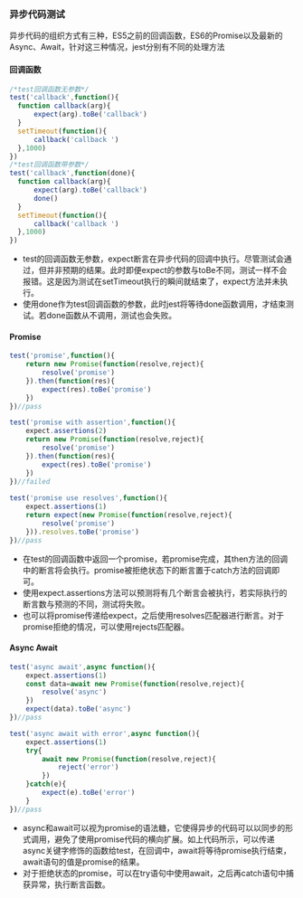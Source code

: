 ### 异步代码测试

异步代码的组织方式有三种，ES5之前的回调函数，ES6的Promise以及最新的Async、Await，针对这三种情况，jest分别有不同的处理方法

#### 回调函数

```javascript
/*test回调函数无参数*/
test('callback',function(){
  function callback(arg){
      expect(arg).toBe('callback')
  }
  setTimeout(function(){
      callback('callback ')
  },1000)
})
/*test回调函数带参数*/
test('callback',function(done){
  function callback(arg){
      expect(arg).toBe('callback')
      done()
  }
  setTimeout(function(){
      callback('callback ')
  },1000)
})
```

- test的回调函数无参数，expect断言在异步代码的回调中执行。尽管测试会通过，但并非预期的结果。此时即便expect的参数与toBe不同，测试一样不会报错。这是因为测试在setTimeout执行的瞬间就结束了，expect方法并未执行。
- 使用done作为test回调函数的参数，此时jest将等待done函数调用，才结束测试。若done函数从不调用，测试也会失败。

#### Promise

```javascript
test('promise',function(){
    return new Promise(function(resolve,reject){
        resolve('promise')
    }).then(function(res){
        expect(res).toBe('promise')
    })
})//pass

test('promise with assertion',function(){
    expect.assertions(2)
    return new Promise(function(resolve,reject){
        resolve('promise')
    }).then(function(res){
        expect(res).toBe('promise')
    })
})//failed
 
test('promise use resolves',function(){
    expect.assertions(1)
    return expect(new Promise(function(resolve,reject){
        resolve('promise')
    })).resolves.toBe('promise')
})//pass
```

- 在test的回调函数中返回一个promise，若promise完成，其then方法的回调中的断言将会执行。promise被拒绝状态下的断言置于catch方法的回调即可。
- 使用expect.assertions方法可以预测将有几个断言会被执行，若实际执行的断言数与预测的不同，测试将失败。
- 也可以将promise传递给expect，之后使用resolves匹配器进行断言。对于promise拒绝的情况，可以使用rejects匹配器。

#### Async Await

```javascript
test('async await',async function(){
    expect.assertions(1)
    const data=await new Promise(function(resolve,reject){
        resolve('async')
    })
    expect(data).toBe('async')
})//pass

test('async await with error',async function(){
    expect.assertions(1)
    try{
        await new Promise(function(resolve,reject){
            reject('error')
        })
    }catch(e){
        expect(e).toBe('error')
    }
})//pass
```

- async和await可以视为promise的语法糖，它使得异步的代码可以以同步的形式调用，避免了使用promise代码的横向扩展。如上代码所示，可以传递async关键字修饰的函数给test，在回调中，await将等待promise执行结束，await语句的值是promise的结果。
- 对于拒绝状态的promise，可以在try语句中使用await，之后再catch语句中捕获异常，执行断言函数。

